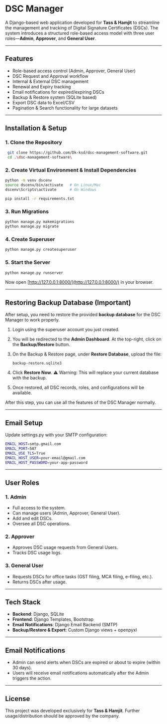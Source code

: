 # DSC Manager

A Django-based web application developed for **Tass & Hamjit** to streamline the management and tracking of Digital Signature Certificates (DSCs). The system introduces a structured role-based access model with three user roles—**Admin**, **Approver**, and **General User**.

---

##  Features

* Role-based access control (Admin, Approver, General User)
* DSC Request and Approval workflow
* Internal & External DSC management
* Renewal and Expiry tracking
* Email notifications for expired/expiring DSCs
* Backup & Restore system (SQLite based)
* Export DSC data to Excel/CSV
* Pagination & Search functionality for large datasets

---

##  Installation & Setup

### 1. Clone the Repository

```bash
 git clone https://github.com/Dk-ksd/dsc-management-software.git
 cd .\dsc-management-software\
```

### 2. Create Virtual Environment & Install Dependencies

```bash
python -m venv dscenv
source dscenv/bin/activate   # On Linux/Mac
dscenv\Scripts\activate      # On Windows

pip install -r requirements.txt
```

### 3. Run Migrations

```bash
python manage.py makemigrations
python manage.py migrate
```

### 4. Create Superuser

```bash
python manage.py createsuperuser
```

### 5. Start the Server

```bash
python manage.py runserver
```

Now open [http://127.0.0.1:8000/](http://127.0.0.1:8000/) in your browser.

---

##  Restoring Backup Database (Important)

After setup, you need to restore the provided **backup database** for the DSC Manager to work properly.

1. Login using the superuser account you just created.
2. You will be redirected to the **Admin Dashboard**.
   At the top-right, click on the **Backup/Restore** button.
3. On the Backup & Restore page, under **Restore Database**, upload the file:

   ```
   backup-restore.sqlite3
   ```
4. Click **Restore Now**.
   ⚠️ Warning: This will replace your current database with the backup.
5. Once restored, all DSC records, roles, and configurations will be available.

 After this step, you can use all the features of the DSC Manager normally.

---

##  Email Setup

Update settings.py with your SMTP configuration:

```bash
EMAIL_HOST=smtp.gmail.com
EMAIL_PORT=587
EMAIL_USE_TLS=True
EMAIL_HOST_USER=your-email@gmail.com
EMAIL_HOST_PASSWORD=your-app-password
```
---

##  User Roles

### 1. Admin

* Full access to the system.
* Can manage users (Admin, Approver, General User).
* Add and edit DSCs.
* Oversee all DSC operations.

### 2. Approver

* Approves DSC usage requests from General Users.
* Tracks DSC usage logs.

### 3. General User

* Requests DSCs for office tasks (GST filing, MCA filing, e-filing, etc.).
* Returns DSCs after usage.

---

##  Tech Stack

* **Backend**: Django, SQLite
* **Frontend**: Django Templates, Bootstrap
* **Email Notifications**: Django Email Backend (SMTP)
* **Backup/Restore & Export**: Custom Django views + openpyxl

---

##  Email Notifications

* Admin can send alerts when DSCs are expired or about to expire (within 30 days).
* Users will receive email notifications automatically after the Admin triggers the action.

---

##  License

This project was developed exclusively for **Tass & Hamjit**. Further usage/distribution should be approved by the company.

